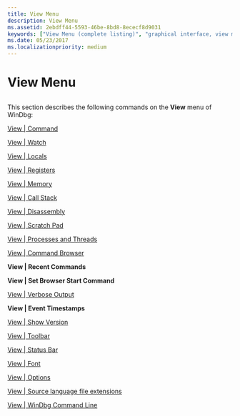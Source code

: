 ```yaml
---
title: View Menu
description: View Menu
ms.assetid: 2ebdff44-5593-46be-8bd8-8ececf8d9031
keywords: ["View Menu (complete listing)", "graphical interface, view menu"]
ms.date: 05/23/2017
ms.localizationpriority: medium
---
```


# View Menu


## <span id="ddk_view_menu_dbg"></span><span id="DDK_VIEW_MENU_DBG"></span>


This section describes the following commands on the **View** menu of WinDbg:

[View | Command](view---command.md)

[View | Watch](view---watch.md)

[View | Locals](view---locals.md)

[View | Registers](view---registers.md)

[View | Memory](view---memory.md)

[View | Call Stack](view---call-stack.md)

[View | Disassembly](view---disassembly.md)

[View | Scratch Pad](view---scratch-pad.md)

[View | Processes and Threads](view---processes-and-threads.md)

[View | Command Browser](view---command-browser.md)

**View | Recent Commands**

**View | Set Browser Start Command**

[View | Verbose Output](view---verbose-output.md)

**View | Event Timestamps**

[View | Show Version](view---show-version.md)

[View | Toolbar](view---toolbar.md)

[View | Status Bar](view---status-bar.md)

[View | Font](view---font.md)

[View | Options](view---options.md)

[View | Source language file extensions](view---source-language-file-extensions.md)

[View | WinDbg Command Line](view---windbg-command-line.md)

 

 





